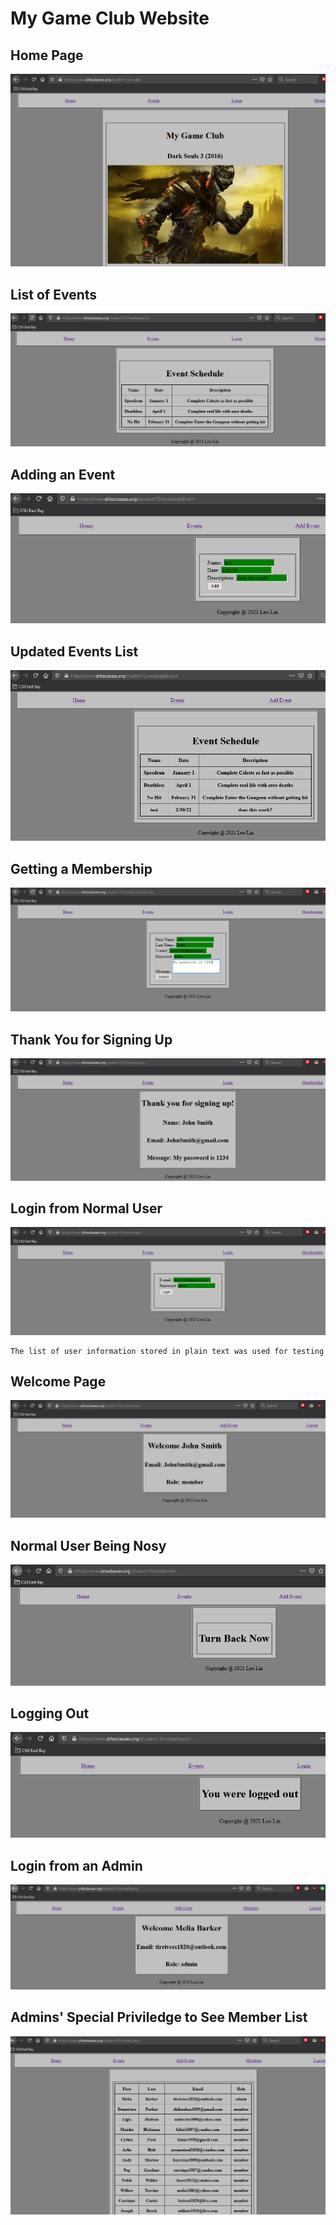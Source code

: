 # My Game Club Website

## Home Page
![home](images/home.PNG)

## List of Events
![events](images/events.PNG)

## Adding an Event
![addEvent](images/addEvent.PNG)

## Updated Events List
![after_addEvent](images/after_addEvent.PNG)

## Getting a Membership
![membership](images/membership.PNG)

## Thank You for Signing Up
![thanks](images/thanks.PNG)

## Login from Normal User
![login](images/login.PNG)

```
The list of user information stored in plain text was used for testing
```

## Welcome Page
![welcome](images/welcome.PNG)

## Normal User Being Nosy
![forbidden](images/forbidden.PNG)

## Logging Out
![logout](images/logout.PNG)

## Login from an Admin
![admin_login](images/admin_login.PNG)

## Admins' Special Priviledge to See Member List
![users](images/users.PNG)
